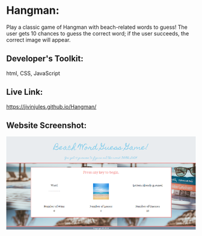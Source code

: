 # Hangman:

Play a classic game of Hangman with beach-related words to guess! The user gets 10 chances to guess the correct word; if the user succeeds, the correct image will appear. 

## Developer's Toolkit:
html, CSS, JavaScript

## Live Link:
https://jivinjules.github.io/Hangman/

## Website Screenshot:

![screenshot](assets/images/screenshot.png)
